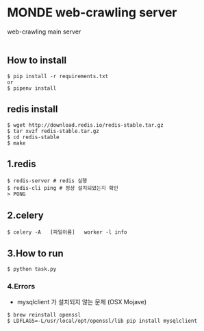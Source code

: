 # MONDE web-crawling server
web-crawling main server
<br></br>
## How to install 
```
$ pip install -r requirements.txt
or
$ pipenv install
``` 

## redis install
```
$ wget http://download.redis.io/redis-stable.tar.gz
$ tar xvzf redis-stable.tar.gz
$ cd redis-stable
$ make
```
## 1.redis 
```
$ redis-server # redis 실행
$ redis-cli ping # 정상 설치되었는지 확인
> PONG
```

## 2.celery 
```
$ celery -A   [파일이름]   worker -l info
```

## 3.How to run 
```
$ python task.py 
```

### 4.Errors
- mysqlclient 가 설치되지 않는 문제 (OSX Mojave)
```
$ brew reinstall openssl
$ LDFLAGS=-L/usr/local/opt/openssl/lib pip install mysqlclient
```

